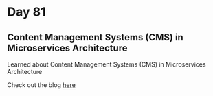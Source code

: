 # Day 81

## Content Management Systems (CMS) in Microservices Architecture

Learned about Content Management Systems (CMS) in Microservices Architecture

Check out the blog [here](https://rufilboy.hashnode.dev/day-81-content-management-systems-cms-in-microservices-architecture)
